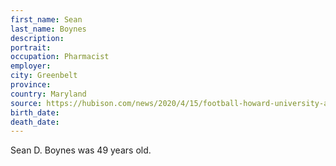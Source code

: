 ```yaml
---
first_name: Sean
last_name: Boynes
description: 
portrait: 
occupation: Pharmacist
employer: 
city: Greenbelt
province: 
country: Maryland
source: https://hubison.com/news/2020/4/15/football-howard-university-athletics-mourns-the-loss-of-fallen-bison-sean-boynes.aspx
birth_date: 
death_date: 
---
```


Sean D. Boynes was 49 years old.